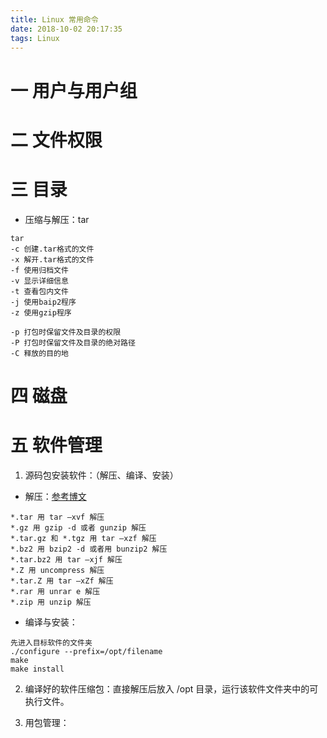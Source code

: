 ```yaml
---
title: Linux 常用命令
date: 2018-10-02 20:17:35
tags: Linux
---
```

# 一 用户与用户组

# 二 文件权限

# 三 目录
- 压缩与解压：tar
```
tar
-c 创建.tar格式的文件
-x 解开.tar格式的文件
-f 使用归档文件
-v 显示详细信息
-t 查看包内文件
-j 使用baip2程序
-z 使用gzip程序

-p 打包时保留文件及目录的权限
-P 打包时保留文件及目录的绝对路径
-C 释放的目的地
```

# 四 磁盘

# 五 软件管理
1. 源码包安装软件：（解压、编译、安装）
- 解压：[参考博文](https://blog.csdn.net/xiongchun11/article/details/53939402)
```
*.tar 用 tar –xvf 解压
*.gz 用 gzip -d 或者 gunzip 解压
*.tar.gz 和 *.tgz 用 tar –xzf 解压
*.bz2 用 bzip2 -d 或者用 bunzip2 解压
*.tar.bz2 用 tar –xjf 解压
*.Z 用 uncompress 解压
*.tar.Z 用 tar –xZf 解压
*.rar 用 unrar e 解压
*.zip 用 unzip 解压
```

- 编译与安装：
```
先进入目标软件的文件夹
./configure --prefix=/opt/filename
make
make install
```

2. 编译好的软件压缩包：直接解压后放入 /opt 目录，运行该软件文件夹中的可执行文件。

3. 用包管理：